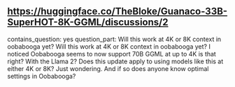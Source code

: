 ## https://huggingface.co/TheBloke/Guanaco-33B-SuperHOT-8K-GGML/discussions/2

contains_question: yes
question_part: Will this work at 4K or 8K context in oobabooga yet? Will this work at 4K or 8K context in oobabooga yet? I noticed Oobabooga seems to now support 70B GGML  at up to 4K is that right? With the Llama 2? Does this update apply to using models like this at either 4K or 8K? Just wondering. And if so does anyone know optimal settings in Oobabooga?